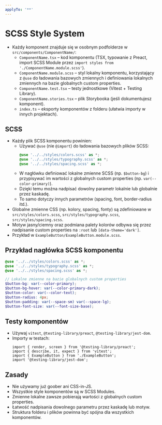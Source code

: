 ```yaml
---
applyTo: '**'
---
```


# SCSS Style System

- Każdy komponent znajduje się w osobnym podfolderze w `src/components/ComponentName/`:
  - `ComponentName.tsx` – kod komponentu (TSX, typowanie z Preact, import SCSS Module przez `import styles from './ComponentName.module.scss'`).
  - `ComponentName.module.scss` – styl lokalny komponentu, korzystający z `@use` do ładowania bazowych zmiennych i definiowania lokalnych zmiennych na bazie globalnych custom properties.
  - `ComponentName.test.tsx` – testy jednostkowe (Vitest + Testing Library).
  - `ComponentName.stories.tsx` – plik Storybooka (jeśli dokumentujesz komponent).
  - `index.ts` – eksporty komponentów z folderu (ułatwia importy w innych projektach).

## SCSS
- Każdy plik SCSS komponentu powinien:
  - Używać `@use` (nie `@import`) do ładowania bazowych plików SCSS:
    ```scss
    @use '../../styles/colors.scss' as *;
    @use '../../styles/typography.scss' as *;
    @use '../../styles/spacing.scss' as *;
    ```
  - W nagłówku definiować lokalne zmienne SCSS (np. `$button-bg`) i przypisywać im wartości z globalnych custom properties (np. `var(--color-primary)`).
  - Dzięki temu można nadpisać dowolny parametr lokalnie lub globalnie przez kaskadę.
  - To samo dotyczy innych parametrów (spacing, font, border-radius itd.).
- Globalne zmienne CSS (np. kolory, spacing, fonty) są zdefiniowane w `src/styles/colors.scss`, `src/styles/typography.scss`, `src/styles/spacing.scss`.
- Motyw jasny/ciemny oraz podmiana palety kolorów odbywa się przez nadpisanie custom properties na `:root` lub `[data-theme='dark']`.
- Przykład w `ExampleButton/ExampleButton.module.scss`.

## Przykład nagłówka SCSS komponentu
```scss
@use '../../styles/colors.scss' as *;
@use '../../styles/typography.scss' as *;
@use '../../styles/spacing.scss' as *;

// Lokalne zmienne na bazie globalnych custom properties
$button-bg: var(--color-primary);
$button-bg-hover: var(--color-primary-dark);
$button-color: var(--color-text);
$button-radius: 4px;
$button-padding: var(--space-sm) var(--space-lg);
$button-font-size: var(--font-size-base);
```

## Testy komponentów
- Używaj `vitest`, `@testing-library/preact`, `@testing-library/jest-dom`.
- Importy w testach:
  ```tsx
  import { render, screen } from '@testing-library/preact';
  import { describe, it, expect } from 'vitest';
  import { ExampleButton } from './ExampleButton';
  import '@testing-library/jest-dom';
  ```

## Zasady
- Nie używamy już goober ani CSS-in-JS.
- Wszystkie style komponentów są w SCSS Modules.
- Zmienne lokalne zawsze pobierają wartości z globalnych custom properties.
- Łatwość nadpisania dowolnego parametru przez kaskadę lub motyw.
- Struktura folderu i plików powinna być spójna dla wszystkich komponentów.